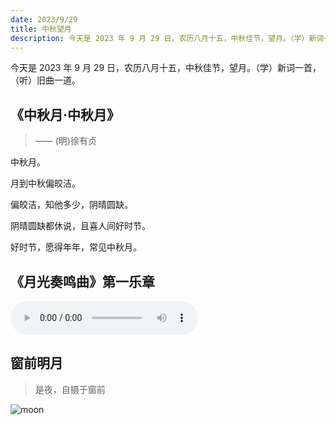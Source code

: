 ```yaml
---
date: 2023/9/29
title: 中秋望月
description: 今天是 2023 年 9 月 29 日，农历八月十五，中秋佳节，望月。（学）新词一首，（听）旧曲一道。
---
```


今天是 2023 年 9 月 29 日，农历八月十五，中秋佳节，望月。（学）新词一首，（听）旧曲一道。

## 《中秋月·中秋月》

> —— (明)徐有贞

中秋月。

月到中秋偏皎洁。

偏皎洁，知他多少，阴晴圆缺。

阴晴圆缺都休说，且喜人间好时节。

好时节，愿得年年，常见中秋月。

## 《月光奏鸣曲》第一乐章

<audio class="my-6" controls>
  <source src="./Ludwig_van_Beethoven_sonata_no_14.mp3" type="video/mp4">
</audio>

## 窗前明月

> 是夜，自摄于窗前

![moon](https://s1.imagehub.cc/images/2023/10/10/moon017feb1ed909f47d.jpeg)
